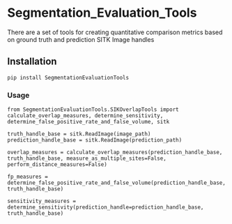 # Segmentation_Evaluation_Tools
There are a set of tools for creating quantitative comparison metrics based on ground truth and prediction SITK Image handles

## Installation
    pip install SegmentationEvaluationTools

### Usage
    from SegmentationEvaluationTools.SIKOverlapTools import calculate_overlap_measures, determine_sensitivity, 
    determine_false_positive_rate_and_false_volume, sitk
    
    truth_handle_base = sitk.ReadImage(image_path)
    prediction_handle_base = sitk.ReadImage(prediction_path)
    
    overlap_measures = calculate_overlap_measures(prediction_handle_base, truth_handle_base, measure_as_multiple_sites=False, perform_distance_measures=False)
    
    fp_measures = determine_false_positive_rate_and_false_volume(prediction_handle_base, truth_handle_base)
    
    sensitivity_measures = determine_sensitivity(prediction_handle=prediction_handle_base, truth_handle_base)
